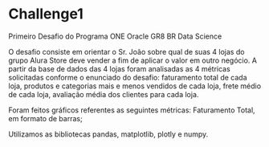 # Challenge1

Primeiro Desafio do Programa ONE Oracle GR8 BR Data Science

O desafio consiste em orientar o Sr. João sobre qual de suas 4 lojas do grupo Alura Store deve vender a fim de aplicar o valor em outro negócio.
A partir da base de dados das 4 lojas foram analisadas as 4 métricas solicitadas conforme o enunciado do desafio: faturamento total de cada loja, produtos e categorias mais e menos vendidos de cada loja, frete médio de cada loja, avaliação média dos clientes para cada loja. 

Foram feitos gráficos referentes as seguintes métricas:
Faturamento Total, em formato de barras;

Utilizamos as bibliotecas pandas, matplotlib, plotly e numpy.






